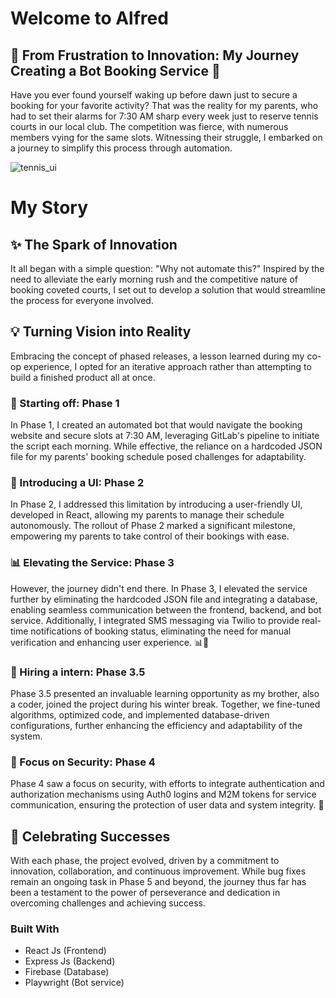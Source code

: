 # Welcome to Alfred
## 🎾 From Frustration to Innovation: My Journey Creating a Bot Booking Service 🤖

Have you ever found yourself waking up before dawn just to secure a booking for your favorite activity? That was the reality for my parents, who had to set their alarms for 7:30 AM sharp every week just to reserve tennis courts in our local club. The competition was fierce, with numerous members vying for the same slots. Witnessing their struggle, I embarked on a journey to simplify this process through automation.

![tennis_ui](https://github.com/lucasichen/TennisUI/assets/71472753/2f5cb385-2a72-4b36-b7ea-d5886111f39e)

# My Story

## ✨ The Spark of Innovation

It all began with a simple question: "Why not automate this?" Inspired by the need to alleviate the early morning rush and the competitive nature of booking coveted courts, I set out to develop a solution that would streamline the process for everyone involved.

## 💡 Turning Vision into Reality

Embracing the concept of phased releases, a lesson learned during my co-op experience, I opted for an iterative approach rather than attempting to build a finished product all at once.

### 🚀 Starting off: Phase 1
In Phase 1, I created an automated bot that would navigate the booking website and secure slots at 7:30 AM, leveraging GitLab's pipeline to initiate the script each morning. While effective, the reliance on a hardcoded JSON file for my parents' booking schedule posed challenges for adaptability.

### 📅 Introducing a UI: Phase 2
In Phase 2, I addressed this limitation by introducing a user-friendly UI, developed in React, allowing my parents to manage their schedule autonomously. The rollout of Phase 2 marked a significant milestone, empowering my parents to take control of their bookings with ease.

### 📊 Elevating the Service: Phase 3
However, the journey didn't end there. In Phase 3, I elevated the service further by eliminating the hardcoded JSON file and integrating a database, enabling seamless communication between the frontend, backend, and bot service. Additionally, I integrated SMS messaging via Twilio to provide real-time notifications of booking status, eliminating the need for manual verification and enhancing user experience. 📊📲

### 🤝 Hiring a intern: Phase 3.5
Phase 3.5 presented an invaluable learning opportunity as my brother, also a coder, joined the project during his winter break. Together, we fine-tuned algorithms, optimized code, and implemented database-driven configurations, further enhancing the efficiency and adaptability of the system. 

### 🔐 Focus on Security: Phase 4
Phase 4 saw a focus on security, with efforts to integrate authentication and authorization mechanisms using Auth0 logins and M2M tokens for service communication, ensuring the protection of user data and system integrity. 🔐

## 🌟 Celebrating Successes

With each phase, the project evolved, driven by a commitment to innovation, collaboration, and continuous improvement. While bug fixes remain an ongoing task in Phase 5 and beyond, the journey thus far has been a testament to the power of perseverance and dedication in overcoming challenges and achieving success.

### Built With
* React Js (Frontend)
* Express Js (Backend)
* Firebase (Database)
* Playwright (Bot service)
